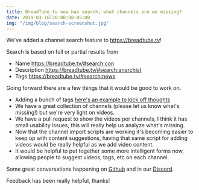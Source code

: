 ```yaml
---
title: BreadTube.tv now has search, what channels are we missing?
date: 2019-03-16T20:00:00-05:00
img: "/img/blog/search-screenshot.jpg"
---
```


We've added a channel search feature to https://breadtube.tv!

Search is based on full or partial results from

- Name https://breadtube.tv/#search:con
- Description https://breadtube.tv/#search:anarchist
- Tags https://breadtube.tv/#search:news

Going forward there are a few things that it would be good to work on.

- Adding a bunch of tags [here's an example to kick off thoughts](https://github.com/breadtubetv/breadtubetv/blob/master/data/channels/left1ne.yml#L11-L16)
- We have a great collection of channels (please let us know what's missing!) but we're very light on videos.
- We have a pull request to show the videos per channels, I think it has small usability issues, this will really help us analyze what's missing.
- Now that the channel import scripts are working it's becoming easier to keep up with content suggestions, having that same script for adding videos would be really helpful as we add video content.
- It would be helpful to put together some more intelligent forms now, allowing people to suggest videos, tags, etc on each channel.

Some great conversations happening on [Github](https://github.com/breadtubetv/breadtubetv/issues) and in our [Discord](https://breadtube.tv/discord).

Feedback has been really helpful, thanks!
